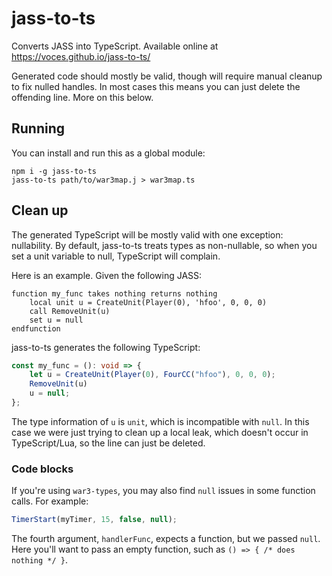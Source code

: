 # jass-to-ts
Converts JASS into TypeScript. Available online at https://voces.github.io/jass-to-ts/

Generated code should mostly be valid, though will require manual cleanup to
fix nulled handles. In most cases this means you can just delete the offending
line. More on this below.

## Running
You can install and run this as a global module:

```
npm i -g jass-to-ts
jass-to-ts path/to/war3map.j > war3map.ts
```

## Clean up
The generated TypeScript will be mostly valid with one exception: nullability.
By default, jass-to-ts treats types as non-nullable, so when you set a unit
variable to null, TypeScript will complain.

Here is an example. Given the following JASS:

```jass
function my_func takes nothing returns nothing
    local unit u = CreateUnit(Player(0), 'hfoo', 0, 0, 0)
    call RemoveUnit(u)
    set u = null
endfunction
```

jass-to-ts generates the following TypeScript:

```typescript
const my_func = (): void => {
	let u = CreateUnit(Player(0), FourCC("hfoo"), 0, 0, 0);
	RemoveUnit(u)
	u = null;
};
```

The type information of `u` is `unit`, which is incompatible with `null`. In
this case we were just trying to clean up a local leak, which doesn't occur
in TypeScript/Lua, so the line can just be deleted.

### Code blocks
If you're using `war3-types`, you may also find `null` issues in some function
calls. For example:

```typescript
TimerStart(myTimer, 15, false, null);
```

The fourth argument, `handlerFunc`, expects a function, but we passed `null`.
Here you'll want to pass an empty function, such as
`() => { /* does nothing */ }`.
